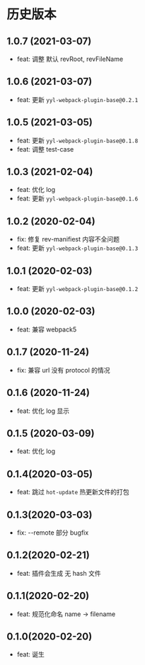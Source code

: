 # 历史版本

## 1.0.7 (2021-03-07)

- feat: 调整 默认 revRoot, revFileName

## 1.0.6 (2021-03-07)

- feat: 更新 `yyl-webpack-plugin-base@0.2.1`

## 1.0.5 (2021-03-05)

- feat: 更新 `yyl-webpack-plugin-base@0.1.8`
- feat: 调整 test-case

## 1.0.3 (2021-02-04)

- feat: 优化 log
- feat: 更新 `yyl-webpack-plugin-base@0.1.6`

## 1.0.2 (2020-02-04)

- fix: 修复 rev-manifiest 内容不全问题
- feat: 更新 `yyl-webpack-plugin-base@0.1.3`

## 1.0.1 (2020-02-03)

- feat: 更新 `yyl-webpack-plugin-base@0.1.2`

## 1.0.0 (2020-02-03)

- feat: 兼容 webpack5

## 0.1.7 (2020-11-24)

- fix: 兼容 url 没有 protocol 的情况

## 0.1.6 (2020-11-24)

- feat: 优化 log 显示

## 0.1.5 (2020-03-09)

- feat: 优化 log

## 0.1.4(2020-03-05)

- feat: 跳过 `hot-update` 热更新文件的打包

## 0.1.3(2020-03-03)

- fix: --remote 部分 bugfix

## 0.1.2(2020-02-21)

- feat: 插件会生成 无 hash 文件

## 0.1.1(2020-02-20)

- feat: 规范化命名 name -> filename

## 0.1.0(2020-02-20)

- feat: 诞生
